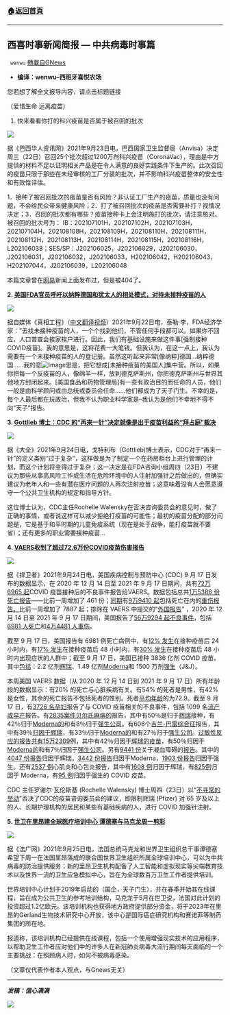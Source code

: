 ###  [:house:返回首頁](https://github.com/ourhimalayas/txt)
---


## 西喜时事新闻简报 — 中共病毒时事篇
` wenwu` [轉載自GNews](https://gnews.org/zh-hans/1555637/)

- **编译：wenwu–西班牙喜悦农场**


您若想了解全文报导内容，请点击标题链接

（爱惜生命 远离疫苗）

1. 快来看看你打的科兴疫苗是否属于被召回的批次

![](https://assets.gnews.org/wp-content/uploads/2021/09/tempsnip130.png)

据《巴西华人资讯网》2021年9月23日电，巴西国家卫生监督局（Anvisa）决定周三（22日）召回25个批次超过1200万剂科兴疫苗（CoronaVac），理由是中方提供的材料不足以证明相关产品是在令人满意的良好实践条件下生产的。此次召回的疫苗只限于那些在未经审核的工厂分装的批次，并不影响科兴疫苗整体的安全性和有效性评估。

1．接种了被召回批次的疫苗是否有风险？非认证工厂生产的疫苗，质量也没有问题，不会给民众带来健康风险；2．打了被召回批次的疫苗是否需要补打？视情况决定；3．召回的批次都有哪些？疫苗接种卡上会注明施打的批次，请注意核对。被召回的批次号为：
IB：202107101H，202107102H，202107103H，202107104H，202108108H，202108109H，202108110H，202108111H，202108112H，202108113H，202108114H，202108115H，202108116H，L202106038；SES/SP：J202106025，J202106029，J202106030，J202106031，J202106032，J202106033，H202106042，H202106043，H202107044，J202106039，L202106048

本篇文章曾在[网易](https://www.163.com/)新闻上面发布过，但是被404了。

**2. [美国FDA官员呼吁以纳粹德国和犹太人的相处模式，对待未接种疫苗的人](https://www.projectveritas.com/news/fda-official-blow-dart-african-americans-with-covid-vaccine-is-where-were/)**

![](https://assets.gnews.org/wp-content/uploads/2021/09/unnamed-2021-09-26T100955.547.png)

据自媒体《真相工程》（[中文翻译视频](https://twitter.com/sihaixiongdi/status/1441048846071566347?s=20)）2021年9月22日电，泰勒·李，FDA经济学家：”去找未接种疫苗的人，一个个找到他们，不管任何手段都可以。如果你不回应，人口普查会挨家挨户进行。因此，我们有基础设施来做这件事[强制接种COVID疫苗]。我的意思是，这将花费一大笔钱。但我认为，在这一点上，我认为需要有一个未接种疫苗的人的登记册。虽然这听起来非常[像纳粹]德国…纳粹德国……我的意![Image]()思是，把它想成[未接种疫苗的美国人]集中营。所以，如果你把每一个反疫苗的人，像绵羊一样，放到德克萨斯州，你把德克萨斯州与世界其他地方封闭起来。[美国食品和药物管理局]有一些有政治目的而任命的人员，他们一般是由科学顾问或由总统或委员会任命……他们都成为了天子门生。不幸的是，每个人最后都在玩政治，但我不认为职业科学家是–我认为是他们不幸地不得不向“天子”报告。

**3. [Gottlieb 博士：CDC 的“再来一针”决定就像是出于疫苗利益的“拜占庭”裁决](https://www.newsmax.com/newsfront/gottlieb-cdc-boosters-covid-19/2021/09/24/id/1037800/)**

![](https://assets.gnews.org/wp-content/uploads/2021/09/tempsnip131.png)

据《大全》2021年9月24日电，戈特利布（Gottlieb)博士表示，CDC对于“再来一针”的定义类别“过于复杂”，这样做是为了制定一个在药房柜台上进行管理的计划，而这个计划将变得过于复杂；这一决定是在FDA咨询小组周四（23日）不建议为那些从事高风险工作或生活在危险环境中的人注射加强针之后做出的，但确实建议为老年人和一些有潜在医疗问题的人再次注射疫苗；这意味着没有人会愿意遵守一个公共卫生机构的规定和指导方针。

这位博士认为，CDC主任Rochelle Walensky在否决咨询委员会的意见时，做了正确的事情，或者说这样可以减少拒绝打疫苗的可能性；最初的疫苗分配的部分问题是，它是基于和平时期的儿童免疫系统（现在是处于战争，能打疫苗就不要省）；还有更多的职业需要接种疫苗…

**4. [VAERS收到了超过72.6万份COVID疫苗伤害报告](https://childrenshealthdefense.org/defender/vaers-cdc-covid-vaccine-injuries-deaths-fda-third-pfizer-shot/)**

![](https://assets.gnews.org/wp-content/uploads/2021/09/tempsnip132.png)

据《捍卫者》2021年9月24日电，美国疾病控制与预防中心 (CDC) 9 月 17 日发布的数据显示，在 2020 年 12 月 14 日至 2021 年 9 月 17 日期间，共有[72万6965 起](https://www.medalerts.org/vaersdb/findfield.php?TABLE=ON&amp;GROUP1=CAT&amp;EVENTS=ON&amp;VAX=COVID19)COVID 疫苗接种后的不良事件报告给VAERS。数据包括总共[1万5386 份死亡报告](https://www.medalerts.org/vaersdb/findfield.php?TABLE=ON&amp;GROUP1=AGE&amp;EVENTS=ON&amp;VAX=COVID19&amp;DIED=Yes)——比前一周增加了 461 份；[同期](https://www.medalerts.org/vaersdb/findfield.php?TABLE=ON&amp;GROUP1=AGE&amp;EVENTS=ON&amp;VAX=COVID19&amp;SERIOUS=ON)有[9万9410 起](https://www.medalerts.org/vaersdb/findfield.php?TABLE=ON&amp;GROUP1=AGE&amp;EVENTS=ON&amp;VAX=COVID19&amp;SERIOUS=ON)包括死亡在内的[重伤报告，](https://www.medalerts.org/vaersdb/findfield.php?TABLE=ON&amp;GROUP1=AGE&amp;EVENTS=ON&amp;VAX=COVID19&amp;SERIOUS=ON)比前一周增加了 7887 起；排除在 VAERS 中提交的“[外国报告](https://wonder.cdc.gov/wonder/help/vaers/VAERS%20Advisory%20Guide.htm)” ，2020 年 12 月 14 日至 2021 年 9 月 17 日期间，美国报告了[56万9294 起不良事件](https://medalerts.org/vaersdb/findfield.php?TABLE=ON&amp;GROUP1=AGE&amp;EVENTS=ON&amp;VAX=COVID19&amp;STATE=NOTFR)，包括[6981 人死亡](https://medalerts.org/vaersdb/findfield.php?TABLE=ON&amp;GROUP1=AGE&amp;EVENTS=ON&amp;VAX=COVID19&amp;DIED=Yes&amp;STATE=NOTFR)和[4万4481 人重伤](https://medalerts.org/vaersdb/findfield.php?TABLE=ON&amp;GROUP1=AGE&amp;EVENTS=ON&amp;VAX=COVID19&amp;SERIOUS=ON&amp;STATE=NOTFR)。

截至 9 月 17 日，美国报告有 6981 例死亡病例中，有[12% 发生](https://www.medalerts.org/vaersdb/findfield.php?TABLE=ON&amp;GROUP1=AGE&amp;EVENTS=ON&amp;VAX=COVID19&amp;DIED=Yes&amp;STATE=NOTFR&amp;V2DCHECKED=ON&amp;V2DHIGH=1)在接种疫苗后 24 小时内，有[17% 发生](https://www.medalerts.org/vaersdb/findfield.php?TABLE=ON&amp;GROUP1=AGE&amp;EVENTS=ON&amp;VAX=COVID19&amp;DIED=Yes&amp;STATE=NOTFR&amp;V2DCHECKED=ON&amp;V2DHIGH=2)在接种疫苗后 48 小时内，有[30% 发生](https://www.medalerts.org/vaersdb/findfield.php?TABLE=ON&amp;GROUP1=AGE&amp;EVENTS=ON&amp;VAX=COVID19&amp;DIED=Yes&amp;STATE=NOTFR&amp;V2OCHECKED=ON&amp;V2OLOW=0&amp;V2OHIGH=2)在接种疫苗后 48 小时内出现症状的人群中；截至 9 月 17 日，美国已接种 3836 亿剂 COVID 疫苗。其中[包括](https://ourworldindata.org/grapher/covid-vaccine-doses-by-manufacturer?country=~USA)：2.2 亿剂[辉瑞](https://childrenshealthdefense.org/defender/cheryl-cohen-dies-rare-brain-disease-second-dose-pfizer-covid-shot/)、1.49 亿剂[Moderna](https://childrenshealthdefense.org/defender/the-peoples-testaments-polly-tommey-sally-kirkland-moderna-vaccine-constant-pain/)和 1500 万剂[强生](https://childrenshealthdefense.org/defender/fda-warning-jj-vaccine-serious-rare-autoimmune-disorder/)（J&J）。

本周美国 VAERS 数据（从 2020 年 12 月 14 日到 2021 年 9 月 17 日）所有年龄段的数据显示：有20% 的死亡与心脏疾病有关。有54% 的死者是男性，有42% 是女性，其余的死亡报告不包括死者的性别。死者[平均年龄](https://www.medalerts.org/vaersdb/findfield.php?TABLE=ON&amp;GROUP1=AGE&amp;EVENTS=ON&amp;VAX=COVID19&amp;DIED=Yes)的为72.9。截至 9 月 17 日，有[3726 名孕妇](https://www.medalerts.org/vaersdb/findfield.php?TABLE=ON&amp;GROUP1=DIS&amp;EVENTS=ON&amp;SYMPTOMS%5B%5D=Abnormal+labour+%2810000153%29&amp;SYMPTOMS%5B%5D=Abnormal+labour+affecting+foetus+%2810000154%29&amp;SYMPTOMS%5B%5D=Aborted+pregnancy+%2810000209%29&amp;SYMPTOMS%5B%5D=Abortion+%2810000210%29&amp;SYMPTOMS%5B%5D=Abortion+complete+%2810061614%29&amp;SYMPTOMS%5B%5D=Abortion+early+%2810052846%29&amp;SYMPTOMS%5B%5D=Abortion+spontaneous+%2810000234%29&amp;SYMPTOMS%5B%5D=Abortion+spontaneous+complete+%2810061616%29&amp;SYMPTOMS%5B%5D=Abortion+spontaneous+incomplete+%2810061617%29&amp;SYMPTOMS%5B%5D=Exposure+during+pregnancy+%2810073513%29&amp;SYMPTOMS%5B%5D=Foetal-maternal+haemorrhage+%2810016871%29&amp;SYMPTOMS%5B%5D=Foetal+cardiac+disorder+%2810052088%29&amp;SYMPTOMS%5B%5D=Foetal+damage+%2810016852%29&amp;SYMPTOMS%5B%5D=Foetal+death+%2810055690%29&amp;SYMPTOMS%5B%5D=Foetal+disorder+%2810061157%29&amp;SYMPTOMS%5B%5D=Foetal+distress+syndrome+%2810016855%29&amp;SYMPTOMS%5B%5D=Foetal+exposure+during+pregnancy+%2810071404%29&amp;SYMPTOMS%5B%5D=Foetal+growth+abnormality+%2810077582%29&amp;SYMPTOMS%5B%5D=Foetal+heart+rate+abnormal+%2810051139%29&amp;SYMPTOMS%5B%5D=Foetal+heart+rate+deceleration+%2810058322%29&amp;SYMPTOMS%5B%5D=Foetal+heart+rate+deceleration+abnormality+%2810074636%29&amp;SYMPTOMS%5B%5D=Foetal+heart+rate+decreased+%2810051136%29&amp;SYMPTOMS%5B%5D=Foetal+heart+rate+disorder+%2810061158%29&amp;SYMPTOMS%5B%5D=Foetal+heart+rate+increased+%2810051138%29&amp;SYMPTOMS%5B%5D=Foetal+movement+disorder+%2810077576%29&amp;SYMPTOMS%5B%5D=Foetal+movements+decreased+%2810016866%29&amp;SYMPTOMS%5B%5D=Haemorrhage+%2810055798%29&amp;SYMPTOMS%5B%5D=Haemorrhage+in+pregnancy+%2810018981%29&amp;SYMPTOMS%5B%5D=Placental+calcification+%2810082008%29&amp;SYMPTOMS%5B%5D=Placental+disorder+%2810035132%29&amp;SYMPTOMS%5B%5D=Placental+insufficiency+%2810035138%29&amp;SYMPTOMS%5B%5D=Placental+necrosis+%2810035139%29&amp;SYMPTOMS%5B%5D=Placental+transfusion+syndrome+%2810035146%29&amp;SYMPTOMS%5B%5D=Placenta+praevia+%2810035119%29&amp;SYMPTOMS%5B%5D=Placenta+praevia+haemorrhage+%2810035121%29&amp;SYMPTOMS%5B%5D=Pregnancy+test+positive+%2810036575%29&amp;SYMPTOMS%5B%5D=Premature+baby+%2810036590%29&amp;SYMPTOMS%5B%5D=Premature)报告了与 COVID 疫苗相关的不良事件，包括 1099 名[流产或早产](https://www.medalerts.org/vaersdb/findfield.php?TABLE=ON&amp;GROUP1=AGE&amp;EVENTS=ON&amp;SYMPTOMS%5B%5D=Aborted+pregnancy+%2810000209%29&amp;SYMPTOMS%5B%5D=Abortion+%2810000210%29&amp;SYMPTOMS%5B%5D=Abortion+spontaneous+%2810000234%29&amp;SYMPTOMS%5B%5D=Abortion+spontaneous+complete+%2810061616%29&amp;SYMPTOMS%5B%5D=Abortion+spontaneous+incomplete+%2810061617%29&amp;SYMPTOMS%5B%5D=Abortion+threatened+%2810000242%29&amp;SYMPTOMS%5B%5D=Foetal-maternal+haemorrhage+%2810016871%29&amp;SYMPTOMS%5B%5D=Foetal+cardiac+disorder+%2810052088%29&amp;SYMPTOMS%5B%5D=Foetal+damage+%2810016852%29&amp;SYMPTOMS%5B%5D=Foetal+death+%2810055690%29&amp;SYMPTOMS%5B%5D=Foetal+disorder+%2810061157%29&amp;SYMPTOMS%5B%5D=Foetal+distress+syndrome+%2810016855%29&amp;SYMPTOMS%5B%5D=Foetal+heart+rate+abnormal+%2810051139%29&amp;SYMPTOMS%5B%5D=Foetal+heart+rate+deceleration+%2810058322%29&amp;SYMPTOMS%5B%5D=Foetal+heart+rate+deceleration+abnormality+%2810074636%29&amp;SYMPTOMS%5B%5D=Foetal+heart+rate+decreased+%2810051136%29&amp;SYMPTOMS%5B%5D=Foetal+heart+rate+disorder+%2810061158%29&amp;SYMPTOMS%5B%5D=Foetal+heart+rate+increased+%2810051138%29&amp;SYMPTOMS%5B%5D=Foetal+hypokinesia+%2810068461%29&amp;SYMPTOMS%5B%5D=Foetal+malformation+%2810060919%29&amp;SYMPTOMS%5B%5D=Foetal+malpresentation+%2810058013%29&amp;SYMPTOMS%5B%5D=Foetal+monitoring+abnormal+%2810071507%29&amp;SYMPTOMS%5B%5D=Foetal+movement+disorder+%2810077576%29&amp;SYMPTOMS%5B%5D=Foetal+movements+decreased+%2810016866%29&amp;SYMPTOMS%5B%5D=Foetal+non-stress+test+abnormal+%2810071516%29&amp;SYMPTOMS%5B%5D=Placental+disorder+%2810035132%29&amp;SYMPTOMS%5B%5D=Pregnancy+induced+hypertension+%2810036563%29&amp;SYMPTOMS%5B%5D=Premature+baby+%2810036590%29&amp;SYMPTOMS%5B%5D=Premature+baby+death+%2810076700%29&amp;SYMPTOMS%5B%5D=Premature+delivery+%2810036595%29&amp;SYMPTOMS%5B%5D=Premature+labour+%2810036600%29&amp;SYMPTOMS%5B%5D=Premature+rupture+of+membranes+%2810036603%29&amp;SYMPTOMS%5B%5D=Premature+separation+of+placenta+%2810036608%29&amp;SYMPTOMS%5B%5D=Stillbirth+%2810042062%29&amp;SYMPTOMS%5B%5D=Ultrasound+foetal+abnormal+%2810077578%29&amp;VAX=COVID19&amp;STATE=NOTFR)报告。有[2835案件贝尔氏麻痹的](https://medalerts.org/vaersdb/findfield.php?TABLE=ON&amp;GROUP1=AGE&amp;EVENTS=ON&amp;SYMPTOMS=Bell%27s+palsy+%2810004223%29&amp;VAX=COVID19&amp;STATE=NOTFR)报告，其中有50％是归于[辉瑞](https://medalerts.org/vaersdb/findfield.php?TABLE=ON&amp;GROUP1=AGE&amp;EVENTS=ON&amp;SYMPTOMS=Bell%27s+palsy+%2810004223%29&amp;VAX=COVID19&amp;VAXMAN=PFIZER/BIONTECH&amp;STATE=NOTFR)接种，有42％归于[Moderna的](https://medalerts.org/vaersdb/findfield.php?TABLE=ON&amp;GROUP1=AGE&amp;EVENTS=ON&amp;SYMPTOMS=Bell%27s+palsy+%2810004223%29&amp;VAX=COVID19&amp;VAXMAN=MODERNA&amp;STATE=NOTFR)和有8％归于[强生公司](https://medalerts.org/vaersdb/findfield.php?TABLE=ON&amp;GROUP1=AGE&amp;EVENTS=ON&amp;SYMPTOMS=Bell%27s+palsy+%2810004223%29&amp;VAX=COVID19&amp;VAXMAN=JANSSEN&amp;STATE=NOTFR)。有606个[吉兰-巴雷综合征](https://medalerts.org/vaersdb/findfield.php?TABLE=ON&amp;GROUP1=AGE&amp;EVENTS=ON&amp;SYMPTOMS=Guillain-Barre+syndrome+%2810018767%29&amp;VAX=COVID19&amp;STATE=NOTFR)报告，其中有39％[归因于辉瑞](https://medalerts.org/vaersdb/findfield.php?TABLE=ON&amp;GROUP1=AGE&amp;EVENTS=ON&amp;SYMPTOMS=Guillain-Barre+syndrome+%2810018767%29&amp;VAX=COVID19&amp;VAXMAN=PFIZER/BIONTECH&amp;STATE=NOTFR)，有33％归于[Moderna的](https://medalerts.org/vaersdb/findfield.php?TABLE=ON&amp;GROUP1=AGE&amp;EVENTS=ON&amp;SYMPTOMS=Guillain-Barre+syndrome+%2810018767%29&amp;VAX=COVID19&amp;VAXMAN=MODERNA&amp;STATE=NOTFR)和有27％归于[强生公司](https://medalerts.org/vaersdb/findfield.php?TABLE=ON&amp;GROUP1=AGE&amp;EVENTS=ON&amp;SYMPTOMS=Guillain-Barre+syndrome+%2810018767%29&amp;VAX=COVID19&amp;VAXMAN=JANSSEN&amp;STATE=NOTFR)。[过敏性反应的报告共有15万2309](https://medalerts.org/vaersdb/findfield.php?TABLE=ON&amp;GROUP1=AGE&amp;EVENTS=ON&amp;SYMPTOMSSMQ=21&amp;VAX=COVID19&amp;STATE=NOTFR)例，其中有42％归因于[辉瑞的疫苗](https://medalerts.org/vaersdb/findfield.php?TABLE=ON&amp;GROUP1=AGE&amp;EVENTS=ON&amp;SYMPTOMSSMQ=21&amp;VAX=COVID19&amp;VAXMAN=PFIZER/BIONTECH&amp;STATE=NOTFR)，有50％归因于[Moderna的](https://medalerts.org/vaersdb/findfield.php?TABLE=ON&amp;GROUP1=AGE&amp;EVENTS=ON&amp;SYMPTOMSSMQ=21&amp;VAX=COVID19&amp;VAXMAN=MODERNA&amp;STATE=NOTFR)和有7％归因于[强生公司](https://medalerts.org/vaersdb/findfield.php?TABLE=ON&amp;GROUP1=AGE&amp;EVENTS=ON&amp;SYMPTOMSSMQ=21&amp;VAX=COVID19&amp;VAXMAN=JANSSEN&amp;STATE=NOTFR)。另有[9441 份](https://medalerts.org/vaersdb/findfield.php?TABLE=ON&amp;GROUP1=AGE&amp;EVENTS=ON&amp;SYMPTOMS%5B%5D=Cerebral+venous+sinus+thrombosis+%2810083037%29&amp;SYMPTOMS%5B%5D=Cerebral+venous+thrombosis+%2810008138%29&amp;SYMPTOMS%5B%5D=Coagulopathy+%2810009802%29&amp;SYMPTOMS%5B%5D=Deep+vein+thrombosis+%2810051055%29&amp;SYMPTOMS%5B%5D=Disseminated+intravascular+coagulation+%2810013442%29&amp;SYMPTOMS%5B%5D=Embolism+%2810061169%29&amp;SYMPTOMS%5B%5D=Idiopathic+thrombocytopenic+purpura+%2810021245%29&amp;SYMPTOMS%5B%5D=Immune+thrombocytopenia+%2810083842%29&amp;SYMPTOMS%5B%5D=Immune+thrombocytopenic+purpura+%2810074667%29&amp;SYMPTOMS%5B%5D=Ischaemic+stroke+%2810061256%29&amp;SYMPTOMS%5B%5D=Myocardial+infarction+%2810028596%29&amp;SYMPTOMS%5B%5D=Petechiae+%2810034754%29&amp;SYMPTOMS%5B%5D=Pulmonary+embolism+%2810037377%29&amp;SYMPTOMS%5B%5D=Purpura+%2810037549%29&amp;SYMPTOMS%5B%5D=Thrombocytopenia+%2810043554%29&amp;SYMPTOMS%5B%5D=Thrombosis+%2810043607%29&amp;SYMPTOMS%5B%5D=Vasculitis+%2810047115%29&amp;VAX=COVID19&amp;STATE=NOTFR)关于凝血障碍的[报告](https://medalerts.org/vaersdb/findfield.php?TABLE=ON&amp;GROUP1=AGE&amp;EVENTS=ON&amp;SYMPTOMS%5B%5D=Cerebral+venous+sinus+thrombosis+%2810083037%29&amp;SYMPTOMS%5B%5D=Cerebral+venous+thrombosis+%2810008138%29&amp;SYMPTOMS%5B%5D=Coagulopathy+%2810009802%29&amp;SYMPTOMS%5B%5D=Deep+vein+thrombosis+%2810051055%29&amp;SYMPTOMS%5B%5D=Disseminated+intravascular+coagulation+%2810013442%29&amp;SYMPTOMS%5B%5D=Embolism+%2810061169%29&amp;SYMPTOMS%5B%5D=Idiopathic+thrombocytopenic+purpura+%2810021245%29&amp;SYMPTOMS%5B%5D=Immune+thrombocytopenia+%2810083842%29&amp;SYMPTOMS%5B%5D=Immune+thrombocytopenic+purpura+%2810074667%29&amp;SYMPTOMS%5B%5D=Ischaemic+stroke+%2810061256%29&amp;SYMPTOMS%5B%5D=Myocardial+infarction+%2810028596%29&amp;SYMPTOMS%5B%5D=Petechiae+%2810034754%29&amp;SYMPTOMS%5B%5D=Pulmonary+embolism+%2810037377%29&amp;SYMPTOMS%5B%5D=Purpura+%2810037549%29&amp;SYMPTOMS%5B%5D=Thrombocytopenia+%2810043554%29&amp;SYMPTOMS%5B%5D=Thrombosis+%2810043607%29&amp;SYMPTOMS%5B%5D=Vasculitis+%2810047115%29&amp;VAX=COVID19&amp;STATE=NOTFR)。其中的[4047 份报告](https://medalerts.org/vaersdb/findfield.php?TABLE=ON&amp;GROUP1=AGE&amp;EVENTS=ON&amp;SYMPTOMS%5B%5D=Cerebral+venous+sinus+thrombosis+%2810083037%29&amp;SYMPTOMS%5B%5D=Cerebral+venous+thrombosis+%2810008138%29&amp;SYMPTOMS%5B%5D=Coagulopathy+%2810009802%29&amp;SYMPTOMS%5B%5D=Deep+vein+thrombosis+%2810051055%29&amp;SYMPTOMS%5B%5D=Disseminated+intravascular+coagulation+%2810013442%29&amp;SYMPTOMS%5B%5D=Embolism+%2810061169%29&amp;SYMPTOMS%5B%5D=Idiopathic+thrombocytopenic+purpura+%2810021245%29&amp;SYMPTOMS%5B%5D=Immune+thrombocytopenia+%2810083842%29&amp;SYMPTOMS%5B%5D=Immune+thrombocytopenic+purpura+%2810074667%29&amp;SYMPTOMS%5B%5D=Ischaemic+stroke+%2810061256%29&amp;SYMPTOMS%5B%5D=Myocardial+infarction+%2810028596%29&amp;SYMPTOMS%5B%5D=Petechiae+%2810034754%29&amp;SYMPTOMS%5B%5D=Pulmonary+embolism+%2810037377%29&amp;SYMPTOMS%5B%5D=Purpura+%2810037549%29&amp;SYMPTOMS%5B%5D=Thrombocytopenia+%2810043554%29&amp;SYMPTOMS%5B%5D=Thrombosis+%2810043607%29&amp;SYMPTOMS%5B%5D=Vasculitis+%2810047115%29&amp;VAX=COVID19&amp;VAXMAN=PFIZER/BIONTECH&amp;STATE=NOTFR)归因于辉瑞，[3442 份报告](https://medalerts.org/vaersdb/findfield.php?TABLE=ON&amp;GROUP1=AGE&amp;EVENTS=ON&amp;SYMPTOMS%5B%5D=Cerebral+venous+sinus+thrombosis+%2810083037%29&amp;SYMPTOMS%5B%5D=Cerebral+venous+thrombosis+%2810008138%29&amp;SYMPTOMS%5B%5D=Coagulopathy+%2810009802%29&amp;SYMPTOMS%5B%5D=Deep+vein+thrombosis+%2810051055%29&amp;SYMPTOMS%5B%5D=Disseminated+intravascular+coagulation+%2810013442%29&amp;SYMPTOMS%5B%5D=Embolism+%2810061169%29&amp;SYMPTOMS%5B%5D=Idiopathic+thrombocytopenic+purpura+%2810021245%29&amp;SYMPTOMS%5B%5D=Immune+thrombocytopenia+%2810083842%29&amp;SYMPTOMS%5B%5D=Immune+thrombocytopenic+purpura+%2810074667%29&amp;SYMPTOMS%5B%5D=Ischaemic+stroke+%2810061256%29&amp;SYMPTOMS%5B%5D=Myocardial+infarction+%2810028596%29&amp;SYMPTOMS%5B%5D=Petechiae+%2810034754%29&amp;SYMPTOMS%5B%5D=Pulmonary+embolism+%2810037377%29&amp;SYMPTOMS%5B%5D=Purpura+%2810037549%29&amp;SYMPTOMS%5B%5D=Thrombocytopenia+%2810043554%29&amp;SYMPTOMS%5B%5D=Thrombosis+%2810043607%29&amp;SYMPTOMS%5B%5D=Vasculitis+%2810047115%29&amp;VAX=COVID19&amp;VAXMAN=MODERNA&amp;STATE=NOTFR)归因于Moderna，[1903 份](https://medalerts.org/vaersdb/findfield.php?TABLE=ON&amp;GROUP1=AGE&amp;EVENTS=ON&amp;SYMPTOMS%5B%5D=Cerebral+venous+sinus+thrombosis+%2810083037%29&amp;SYMPTOMS%5B%5D=Cerebral+venous+thrombosis+%2810008138%29&amp;SYMPTOMS%5B%5D=Coagulopathy+%2810009802%29&amp;SYMPTOMS%5B%5D=Deep+vein+thrombosis+%2810051055%29&amp;SYMPTOMS%5B%5D=Disseminated+intravascular+coagulation+%2810013442%29&amp;SYMPTOMS%5B%5D=Embolism+%2810061169%29&amp;SYMPTOMS%5B%5D=Idiopathic+thrombocytopenic+purpura+%2810021245%29&amp;SYMPTOMS%5B%5D=Immune+thrombocytopenia+%2810083842%29&amp;SYMPTOMS%5B%5D=Immune+thrombocytopenic+purpura+%2810074667%29&amp;SYMPTOMS%5B%5D=Ischaemic+stroke+%2810061256%29&amp;SYMPTOMS%5B%5D=Myocardial+infarction+%2810028596%29&amp;SYMPTOMS%5B%5D=Petechiae+%2810034754%29&amp;SYMPTOMS%5B%5D=Pulmonary+embolism+%2810037377%29&amp;SYMPTOMS%5B%5D=Purpura+%2810037549%29&amp;SYMPTOMS%5B%5D=Thrombocytopenia+%2810043554%29&amp;SYMPTOMS%5B%5D=Thrombosis+%2810043607%29&amp;SYMPTOMS%5B%5D=Vasculitis+%2810047115%29&amp;VAX=COVID19&amp;VAXMAN=JANSSEN&amp;STATE=NOTFR)[报告](https://medalerts.org/vaersdb/findfield.php?TABLE=ON&amp;GROUP1=AGE&amp;EVENTS=ON&amp;SYMPTOMS%5B%5D=Cerebral+venous+sinus+thrombosis+%2810083037%29&amp;SYMPTOMS%5B%5D=Cerebral+venous+thrombosis+%2810008138%29&amp;SYMPTOMS%5B%5D=Coagulopathy+%2810009802%29&amp;SYMPTOMS%5B%5D=Deep+vein+thrombosis+%2810051055%29&amp;SYMPTOMS%5B%5D=Disseminated+intravascular+coagulation+%2810013442%29&amp;SYMPTOMS%5B%5D=Embolism+%2810061169%29&amp;SYMPTOMS%5B%5D=Idiopathic+thrombocytopenic+purpura+%2810021245%29&amp;SYMPTOMS%5B%5D=Immune+thrombocytopenia+%2810083842%29&amp;SYMPTOMS%5B%5D=Immune+thrombocytopenic+purpura+%2810074667%29&amp;SYMPTOMS%5B%5D=Ischaemic+stroke+%2810061256%29&amp;SYMPTOMS%5B%5D=Myocardial+infarction+%2810028596%29&amp;SYMPTOMS%5B%5D=Petechiae+%2810034754%29&amp;SYMPTOMS%5B%5D=Pulmonary+embolism+%2810037377%29&amp;SYMPTOMS%5B%5D=Purpura+%2810037549%29&amp;SYMPTOMS%5B%5D=Thrombocytopenia+%2810043554%29&amp;SYMPTOMS%5B%5D=Thrombosis+%2810043607%29&amp;SYMPTOMS%5B%5D=Vasculitis+%2810047115%29&amp;VAX=COVID19&amp;VAXMAN=PFIZER/BIONTECH&amp;STATE=NOTFR)归因于强生。还有[2537 例](https://medalerts.org/vaersdb/findfield.php?TABLE=ON&amp;GROUP1=AGE&amp;EVENTS=ON&amp;SYMPTOMS%5B%5D=Myocarditis+%2810028606%29&amp;SYMPTOMS%5B%5D=Pericarditis+%2810034484%29&amp;VAX=COVID19&amp;STATE=NOTFR)心肌炎和心包炎报告，其中有[1608 例](https://medalerts.org/vaersdb/findfield.php?TABLE=ON&amp;GROUP1=AGE&amp;EVENTS=ON&amp;SYMPTOMS%5B%5D=Myocarditis+%2810028606%29&amp;SYMPTOMS%5B%5D=Pericarditis+%2810034484%29&amp;VAX=COVID19&amp;VAXMAN=PFIZER/BIONTECH&amp;STATE=NOTFR)归因于辉瑞，有[825](https://medalerts.org/vaersdb/findfield.php?TABLE=ON&amp;GROUP1=AGE&amp;EVENTS=ON&amp;SYMPTOMS%5B%5D=Myocarditis+%2810028606%29&amp;SYMPTOMS%5B%5D=Pericarditis+%2810034484%29&amp;VAX=COVID19&amp;VAXMAN=MODERNA&amp;STATE=NOTFR)[例](https://medalerts.org/vaersdb/findfield.php?TABLE=ON&amp;GROUP1=AGE&amp;EVENTS=ON&amp;SYMPTOMS%5B%5D=Myocarditis+%2810028606%29&amp;SYMPTOMS%5B%5D=Pericarditis+%2810034484%29&amp;VAX=COVID19&amp;VAXMAN=PFIZER/BIONTECH&amp;STATE=NOTFR)归因于 Moderna，有[95 例](https://medalerts.org/vaersdb/findfield.php?TABLE=ON&amp;GROUP1=AGE&amp;EVENTS=ON&amp;SYMPTOMS%5B%5D=Myocarditis+%2810028606%29&amp;SYMPTOMS%5B%5D=Pericarditis+%2810034484%29&amp;VAX=COVID19&amp;VAXMAN=JANSSEN&amp;STATE=NOTFR)归因于强生的 COVID 疫苗。

CDC 主任罗谢尔·瓦伦斯基 (Rochelle Walensky) 博士周四（23日）以“[不寻常的举动](https://www.nytimes.com/2021/09/24/world/covid-boosters-vaccine-cdc-director.html)”否决了CDC的疫苗咨询委员会的建议，即限制辉瑞 (Pfizer) 对 65 岁及以上的人、长期护理机构的居民和某些有基础疾病的人，进行 COVID 加强针注射。

**5. [世卫在里昂建全球医疗培训中心 谭德塞与马克龙周一剪彩](https://www.rfi.fr/cn/%E6%B3%95%E5%9B%BD/20210925-%E4%B8%96%E5%8D%AB%E5%9C%A8%E9%87%8C%E6%98%82%E5%BB%BA%E5%85%A8%E7%90%83%E5%8C%BB%E7%96%97%E5%9F%B9%E8%AE%AD%E4%B8%AD%E5%BF%83-%E8%B0%AD%E5%BE%B7%E5%A1%9E%E4%B8%8E%E9%A9%AC%E5%85%8B%E9%BE%99%E5%91%A8%E4%B8%80%E5%89%AA%E8%A3%81)**

![](https://assets.gnews.org/wp-content/uploads/2021/09/unnamed-2021-09-26T101605.992.png)

据《法广网》2021年9月25日电，法国总统马克龙和世界卫生组织总干事谭德塞希望下周一在法国里昂落成的联合国世界卫生组织所属全球培训中心，可以为中共病毒的防治提供服务；新的里昂卫生机构配备了人工智能和虚拟现实等尖端教育技术以及世界一流的卫生应急模拟中心，旨在为全球数百万卫生工作者提供培训。

世界培训中心计划于2019年启动的（国企，天子门生），并在春季开始其在线课程，旨在成为公共卫生的参考培训结构，马克龙于5月在世卫说，法国对此计划的投资超过1.2亿欧元。该培训机构也获得地方政府提供部分资金，将于2023年在里昂的Gerland生物技术研究中心开放，该中心是国际癌症研究机构和赛诺菲等制药集团的所在地。

报道称，该培训机构已经提供在线课程，包括一个使用增强现实技术的应用程序，以帮助卫生工作者应对他们中的许多人在新冠肺炎病毒大流行期间每天面临的一个主要挑战：在照顾病人时，如何不被病毒感染。

（文章仅代表作者本人观点，与Gnews无关）

* * *

***发稿：信心满满***

![](https://assets.gnews.org/wp-content/uploads/2021/09/GNEWS_CH.-2.jpeg)
